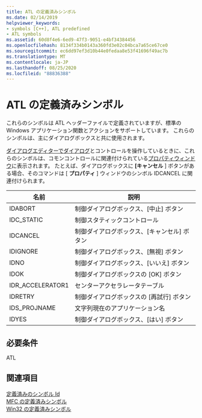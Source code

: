 ```yaml
---
title: ATL の定義済みシンボル
ms.date: 02/14/2019
helpviewer_keywords:
- symbols [C++], ATL predefined
- ATL symbols
ms.assetid: 60d8f4e6-6ed9-47f3-9051-e4bf34384456
ms.openlocfilehash: 8134f334b0143a360fd3e02c04bca7a65ce67ce0
ms.sourcegitcommit: ec6dd97ef3d10b44e0fedaa8e53f41696f49ac7b
ms.translationtype: MT
ms.contentlocale: ja-JP
ms.lasthandoff: 08/25/2020
ms.locfileid: "88836388"
---
```

# <a name="atl-predefined-symbols"></a>ATL の定義済みシンボル

これらのシンボルは ATL ヘッダーファイルで定義されていますが、標準の Windows アプリケーション関数とアクションをサポートしています。 これらのシンボルは、主にダイアログボックスと共に使用されます。

[ダイアログエディターでダイアログ](dialog-editor.md)とコントロールを操作しているときに、これらのシンボルは、コモンコントロールに関連付けられている[プロパティウィンドウ](/visualstudio/ide/reference/properties-window)に表示されます。 たとえば、ダイアログボックスに **[キャンセル** ] ボタンがある場合、そのコマンドは [ **プロパティ** ] ウィンドウのシンボル IDCANCEL に関連付けられます。

|名前|説明|
|-|-|
|IDABORT|制御ダイアログボックス、[中止] ボタン|
|IDC_STATIC|制御スタティックコントロール|
|IDCANCEL|制御ダイアログボックス、[キャンセル] ボタン|
|IDIGNORE|制御ダイアログボックス、[無視] ボタン|
|IDNO|制御ダイアログボックス、[いいえ] ボタン|
|IDOK|制御ダイアログボックスの [OK] ボタン|
|IDR_ACCELERATOR1|センターアクセラレータテーブル|
|IDRETRY|制御ダイアログボックスの [再試行] ボタン|
|IDS_PROJNAME|文字列現在のアプリケーション名|
|IDYES|制御ダイアログボックス、[はい] ボタン|

## <a name="requirements"></a>必要条件

ATL

## <a name="see-also"></a>関連項目

[定義済みのシンボル Id](predefined-symbol-ids.md)<br/>
[MFC の定義済みシンボル](mfc-predefined-symbols.md)<br/>
[Win32 の定義済みシンボル](win32-predefined-symbols.md)<br/>
